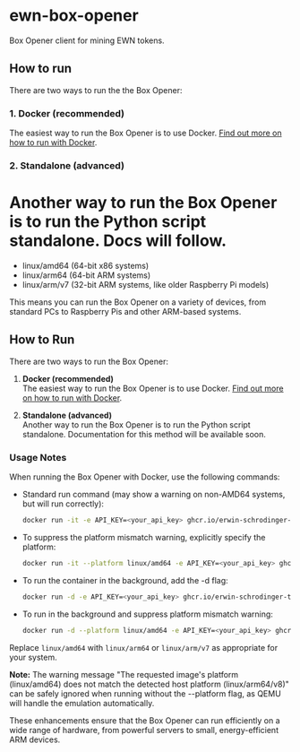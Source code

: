# ewn-box-opener

Box Opener client for mining EWN tokens.

## How to run

There are two ways to run the the Box Opener:

### 1. Docker (recommended)

The easiest way to run the Box Opener is to use Docker. [Find out more on how to run with Docker](https://docs.erwin.lol/docs/box-openers/box-opener-node).

### 2. Standalone (advanced)

Another way to run the Box Opener is to run the Python script standalone. Docs will follow.
=======
- linux/amd64 (64-bit x86 systems)
- linux/arm64 (64-bit ARM systems)
- linux/arm/v7 (32-bit ARM systems, like older Raspberry Pi models)

This means you can run the Box Opener on a variety of devices, from standard PCs to Raspberry Pis and other ARM-based systems.

## How to Run

There are two ways to run the Box Opener:

1. **Docker (recommended)**  
   The easiest way to run the Box Opener is to use Docker. [Find out more on how to run with Docker](http://docs.erwin.lol/docs/box-openers/box-opener-node/).

2. **Standalone (advanced)**  
   Another way to run the Box Opener is to run the Python script standalone. Documentation for this method will be available soon.

### Usage Notes

When running the Box Opener with Docker, use the following commands:

- Standard run command (may show a warning on non-AMD64 systems, but will run correctly):

    ```bash
    docker run -it -e API_KEY=<your_api_key> ghcr.io/erwin-schrodinger-token/ewn-box-opener:latest
    ```

- To suppress the platform mismatch warning, explicitly specify the platform:
 
    ```bash
    docker run -it --platform linux/amd64 -e API_KEY=<your_api_key> ghcr.io/erwin-schrodinger-token/ewn-box-opener:latest
    ```

- To run the container in the background, add the -d flag:
 
    ```bash
    docker run -d -e API_KEY=<your_api_key> ghcr.io/erwin-schrodinger-token/ewn-box-opener:latest
    ```

- To run in the background and suppress platform mismatch warning:
 
    ```bash
    docker run -d --platform linux/amd64 -e API_KEY=<your_api_key> ghcr.io/erwin-schrodinger-token/ewn-box-opener:latest
    ```

Replace `linux/amd64` with `linux/arm64` or `linux/arm/v7` as appropriate for your system.

**Note:** The warning message "The requested image's platform (linux/amd64) does not match the detected host platform (linux/arm64/v8)" can be safely ignored when running without the --platform flag, as QEMU will handle the emulation automatically.

These enhancements ensure that the Box Opener can run efficiently on a wide range of hardware, from powerful servers to small, energy-efficient ARM devices.
